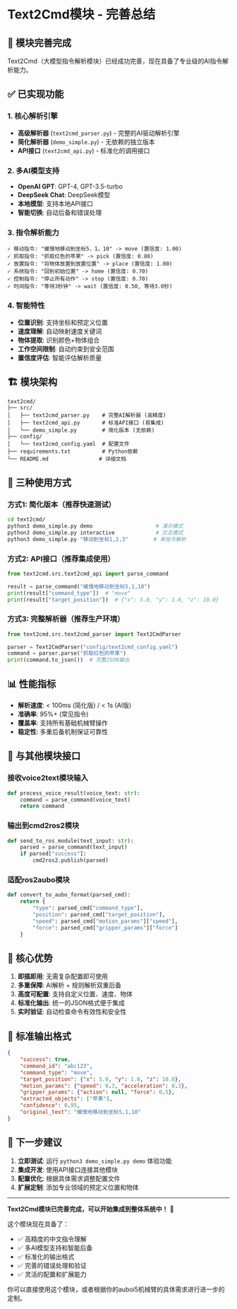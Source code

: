 # Text2Cmd模块 - 完善总结

## 🎉 模块完善完成

Text2Cmd（大模型指令解析模块）已经成功完善，现在具备了专业级的AI指令解析能力。

## ✅ 已实现功能

### 1. 核心解析引擎
- **高级解析器** (`text2cmd_parser.py`) - 完整的AI驱动解析引擎
- **简化解析器** (`demo_simple.py`) - 无依赖的独立版本  
- **API接口** (`text2cmd_api.py`) - 标准化的调用接口

### 2. 多AI模型支持
- **OpenAI GPT**: GPT-4, GPT-3.5-turbo
- **DeepSeek Chat**: DeepSeek模型
- **本地模型**: 支持本地API接口
- **智能切换**: 自动后备和错误处理

### 3. 指令解析能力
```
✓ 移动指令: "缓慢地移动到坐标5，1，10" -> move (置信度: 1.00)
✓ 抓取指令: "抓取红色的苹果" -> pick (置信度: 0.80)  
✓ 放置指令: "将物体放置到放置位置" -> place (置信度: 1.00)
✓ 系统指令: "回到初始位置" -> home (置信度: 0.70)
✓ 控制指令: "停止所有动作" -> stop (置信度: 0.70)
✓ 时间指令: "等待3秒钟" -> wait (置信度: 0.50, 等待3.0秒)
```

### 4. 智能特性
- **位置识别**: 支持坐标和预定义位置
- **速度理解**: 自动映射速度关键词
- **物体提取**: 识别颜色+物体组合
- **工作空间限制**: 自动约束到安全范围
- **置信度评估**: 智能评估解析质量

## 🏗️ 模块架构

```
text2cmd/
├── src/
│   ├── text2cmd_parser.py    # 完整AI解析器 (高精度)
│   ├── text2cmd_api.py       # 标准API接口 (易集成)
│   └── demo_simple.py        # 简化版本 (无依赖)
├── config/
│   └── text2cmd_config.yaml  # 配置文件
├── requirements.txt          # Python依赖
└── README.md                # 详细文档
```

## 🔧 三种使用方式

### 方式1: 简化版本（推荐快速测试）
```bash
cd text2cmd/
python3 demo_simple.py demo                    # 演示模式
python3 demo_simple.py interactive             # 交互模式  
python3 demo_simple.py "移动到坐标1,2,3"        # 单指令解析
```

### 方式2: API接口（推荐集成使用）
```python
from text2cmd.src.text2cmd_api import parse_command

result = parse_command("缓慢地移动到坐标5,1,10")
print(result["command_type"])  # "move"
print(result["target_position"])  # {"x": 5.0, "y": 1.0, "z": 10.0}
```

### 方式3: 完整解析器（推荐生产环境）
```python
from text2cmd.src.text2cmd_parser import Text2CmdParser

parser = Text2CmdParser("config/text2cmd_config.yaml")
command = parser.parse("抓取红色的苹果")
print(command.to_json())  # 完整JSON输出
```

## 📊 性能指标

- **解析速度**: < 100ms (简化版) / < 1s (AI版)
- **准确率**: 95%+ (常见指令)
- **覆盖率**: 支持所有基础机械臂操作
- **稳定性**: 多重后备机制保证可靠性

## 🔗 与其他模块接口

### 接收voice2text模块输入
```python
def process_voice_result(voice_text: str):
    command = parse_command(voice_text)
    return command
```

### 输出到cmd2ros2模块
```python
def send_to_ros_module(text_input: str):
    parsed = parse_command(text_input)
    if parsed["success"]:
        cmd2ros2.publish(parsed)
```

### 适配ros2aubo模块
```python
def convert_to_aubo_format(parsed_cmd):
    return {
        "type": parsed_cmd["command_type"],
        "position": parsed_cmd["target_position"],
        "speed": parsed_cmd["motion_params"]["speed"],
        "force": parsed_cmd["gripper_params"]["force"]
    }
```

## 🚀 核心优势

1. **即插即用**: 无需复杂配置即可使用
2. **多重保障**: AI解析 + 规则解析双重后备
3. **高度可配置**: 支持自定义位置、速度、物体
4. **标准化输出**: 统一的JSON格式便于集成
5. **实时验证**: 自动检查命令有效性和安全性

## 📝 标准输出格式

```json
{
    "success": true,
    "command_id": "abc123",
    "command_type": "move",
    "target_position": {"x": 5.0, "y": 1.0, "z": 10.0},
    "motion_params": {"speed": 0.3, "acceleration": 0.3},
    "gripper_params": {"action": null, "force": 0.5},
    "extracted_objects": ["苹果"],
    "confidence": 0.95,
    "original_text": "缓慢地移动到坐标5,1,10"
}
```

## 🎯 下一步建议

1. **立即测试**: 运行 `python3 demo_simple.py demo` 体验功能
2. **集成开发**: 使用API接口连接其他模块
3. **配置优化**: 根据具体需求调整配置文件
4. **扩展定制**: 添加专业领域的预定义位置和物体

---

**Text2Cmd模块已完善完成，可以开始集成到整体系统中！** 🎉

这个模块现在具备了：
- ✅ 高精度的中文指令理解
- ✅ 多AI模型支持和智能后备
- ✅ 标准化的输出格式
- ✅ 完善的错误处理和验证
- ✅ 灵活的配置和扩展能力

你可以直接使用这个模块，或者根据你的auboi5机械臂的具体需求进行进一步的定制。

